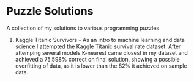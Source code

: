 # Puzzle Solutions
A collection of my solutions to various programming puzzles

1) Kaggle Titanic Survivors - As an intro to machine learning and data science I attempted the Kaggle Titanic survival rate dataset. After attemping several models K-nearest came closest in my dataset and achieved a 75.598% correct on final solution, showing a possible overfitting of data, as it is lower than the 82% it achieved on sample data.

